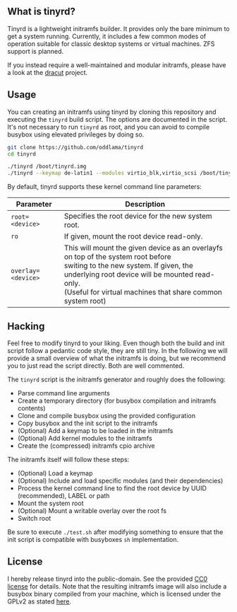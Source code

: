 ## What is tinyrd?

Tinyrd is a lightweight initramfs builder. It provides only the bare minimum
to get a system running. Currently, it includes a few common modes of operation
suitable for classic desktop systems or virtual machines. ZFS support is planned.

If you instead require a well-maintained and modular initramfs, please have a look at the [dracut](https://github.com/dracutdevs/dracut) project.

## Usage

You can creating an initramfs using tinyrd by cloning this repository and
executing the `tinyrd` build script. The options are documented in the script.
It's not necessary to run `tinyrd` as root, and you
can avoid to compile busybox using elevated privileges by doing so.

```bash
git clone https://github.com/oddlama/tinyrd
cd tinyrd

./tinyrd /boot/tinyrd.img
./tinyrd --keymap de-latin1 --modules virtio_blk,virtio_scsi /boot/tinyrd.img
```

By default, tinyrd supports these kernel command line parameters:

| Parameter          | Description                                                     |
|--------------------|-----------------------------------------------------------------|
| `root=<device>`    | Specifies the root device for the new system root.              |
| `ro`               | If given, mount the root device read-only.                      |
| `overlay=<device>` | This will mount the given device as an overlayfs on top of the system root before<br> switing to the new system. If given, the underlying root device will be mounted read-only.<br> (Useful for virtual machines that share common system root) |

## Hacking

Feel free to modify tinyrd to your liking. Even though both the build
and init script follow a pedantic code style, they are still tiny.
In the following we will provide a small overview of what the initramfs
is doing, but we recommend you to just read the script directly. Both are
well commented.

The `tinyrd` script is the initramfs generator and roughly does the following:

- Parse command line arguments
- Create a temporary directory (for busybox compilation and initramfs contents)
- Clone and compile busybox using the provided configuration
- Copy busybox and the init script to the initramfs
- (Optional) Add a keymap to be loaded in the initramfs
- (Optional) Add kernel modules to the initramfs
- Create the (compressed) initramfs cpio archive

The initramfs itself will follow these steps:

- (Optional) Load a keymap
- (Optional) Include and load specific modules (and their dependencies)
- Process the kernel command line to find the root device by UUID (recommended), LABEL or path
- Mount the system root
- (Optional) Mount a writable overlay over the root fs
- Switch root

Be sure to execute `./test.sh` after modifying something to ensure that
the init script is compatible with busyboxes `sh` implementation.

## License

I hereby release tinyrd into the public-domain. See the provided [CC0 license](./LICENSE) for details.
Note that the resulting initramfs image will also include a busybox binary
compiled from your machine, which is licensed under the GPLv2 as stated [here](https://busybox.net/license.html).
